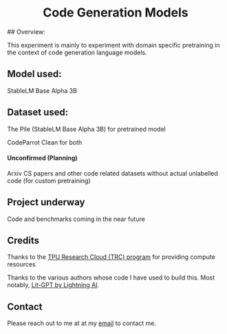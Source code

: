 <div style="text-align: center;">

# Code Generation Models

</div>
## Overview:

This experiment is mainly to experiment with domain specific pretraining in the context of code generation language models.

## Model used:
StableLM Base Alpha 3B

## Dataset used:
The Pile (StableLM Base Alpha 3B) for pretrained model

CodeParrot Clean for both

#### Unconfirmed (Planning)

Arxiv CS papers and other code related datasets without actual unlabelled code (for custom pretraining)

## Project underway

Code and benchmarks coming in the near future

## Credits

Thanks to the [TPU Research Cloud (TRC) program](https://sites.research.google/trc/about/) for providing compute resources

Thanks to the various authors whose code I have used to build this. Most notably, [Lit-GPT by Lightning AI](https://github.com/Lightning-AI/lit-gpt).

## Contact

Please reach out to me at at my [email](mailto:221474B@student.hci.edu.sg) to contact me.
